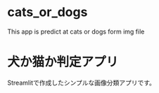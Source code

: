 # cats_or_dogs

This app is predict at cats or dogs form img file

# 犬か猫か判定アプリ

Streamlitで作成したシンプルな画像分類アプリです。